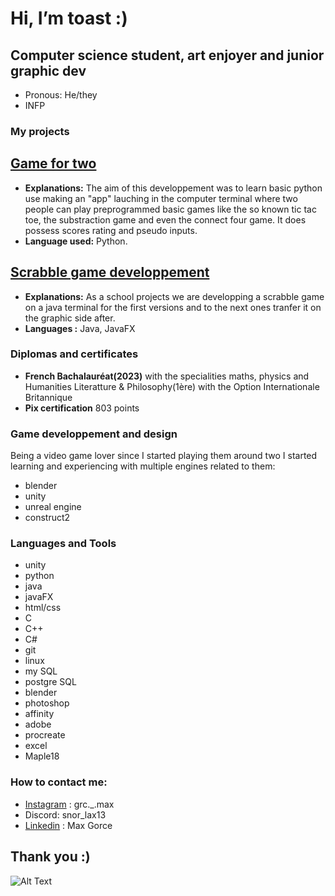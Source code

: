 # Hi, I’m toast :)
## Computer science student, art enjoyer and junior graphic dev
* Pronous: He/they
* INFP
### My projects
[Game for two](https://github.com/mgorce4/gamefor2.git)
-------------------------------------------------------
*  __Explanations:__ The aim of this developpement was to learn basic python use making an "app" lauching in the computer terminal where two people can play preprogrammed basic games like the so known tic tac toe, the substraction game and even the connect four game. It does possess scores rating and pseudo inputs.
*  __Language used:__ Python.


[Scrabble game developpement](https://github.com/mgorce4/scrabble.git)
----------------------------------------------------------------------
* __Explanations:__ As a school projects we are developping a scrabble game on a java terminal for the first versions and to the next ones tranfer it on the graphic side after.
*  __Languages :__ Java, JavaFX

### Diplomas and certificates
* __French Bachalauréat(2023)__ with the specialities maths, physics and Humanities Literatture & Philosophy(1ère) with the Option Internationale Britannique
* __Pix certification__ 803 points

### Game developpement and design
Being a video game lover since I started playing them around two I started learning and experiencing with multiple engines related to them:
* blender
* unity
* unreal engine
* construct2

### Languages and Tools
* unity
* python
* java
* javaFX
* html/css
* C
* C++
* C#
* git
* linux
* my SQL
* postgre SQL
* blender
* photoshop
* affinity
* adobe
* procreate
* excel
* Maple18

### How to contact me:
* [Instagram](https://www.instagram.com/grc._.max?igsh=MXI2c2EwNXNhZWt6NQ%3D%3D&utm_source=qr) : grc._.max
* Discord: snor_lax13
* [Linkedin](https://fr.linkedin.com/in/max-gorce-b547782a1/fr) : Max Gorce

  
## Thank you :)
![Alt Text](https://media.giphy.com/media/vFKqnCdLPNOKc/giphy.gif)
